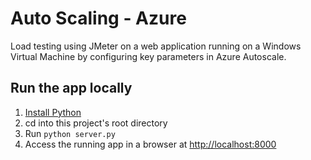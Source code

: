 # Auto Scaling - Azure

Load testing using JMeter on a web application running on a Windows Virtual Machine by configuring key parameters in Azure Autoscale.

## Run the app locally

1. [Install Python][]
1. cd into this project's root directory
1. Run `python server.py`
1. Access the running app in a browser at <http://localhost:8000>

[Install Python]: https://www.python.org/downloads/

